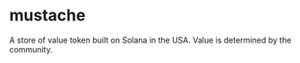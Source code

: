 # mustache
A store of value token built on Solana in the USA. 
Value is determined by the community.
